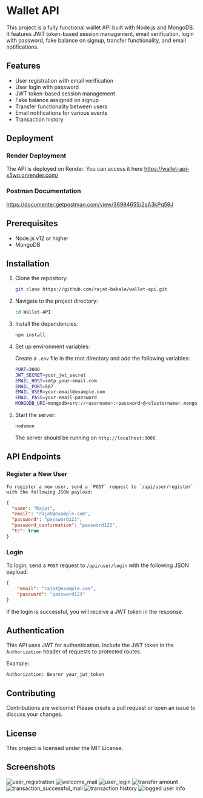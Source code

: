 # Wallet API

This project is a fully functional wallet API built with Node.js and MongoDB. It features JWT token-based session management, email verification, login with password, fake balance on signup, transfer functionality, and email notifications.

## Features

- User registration with email verification
- User login with password
- JWT token-based session management
- Fake balance assigned on signup
- Transfer functionality between users
- Email notifications for various events
- Transaction history

## Deployment

### Render Deployment

The API is deployed on Render. You can access it here https://wallet-api-x5wq.onrender.com/

### Postman Documentation 

https://documenter.getpostman.com/view/36984655/2sA3kPq59J

## Prerequisites
   - Node.js v12 or higher
   - MongoDB

## Installation

1. Clone the repository:

    ```bash
    git clone https://github.com/rajat-bakale/wallet-api.git
    ```

2. Navigate to the project directory:

    ```bash
    cd Wallet-API
    ```

3. Install the dependencies:

    ```bash
    npm install
    ```

4. Set up environment variables:

    Create a `.env` file in the root directory and add the following variables:

    ```bash
    PORT=3000
    JWT_SECRET=your_jwt_secret
    EMAIL_HOST=smtp.your-email.com
    EMAIL_PORT=587
    EMAIL_USER=your-email@example.com
    EMAIL_PASS=your-email-password
    MONGODB_URI=mongodb+srv://<username>:<password>@<clustername>.mongodb.net/<dbname>?retryWrites=true&w=majority
    ```

5. Start the server:

    ```bash
    nodemon
    ```

    The server should be running on `http://localhost:3000`.

## API Endpoints 

### Register a New User
    To register a new user, send a `POST` request to `/api/user/register` with the following JSON payload:

```json
{
  "name": "Rajat",
  "email": "rajat@example.com",
  "password": "password123",
  "password_confirmation": "password123",
  "tc": true
}
```

### Login

To login, send a `POST` request to `/api/user/login` with the following JSON payload:

```json
{
    "email": "rajat@example.com",
    "password": "password123"
}
```

If the login is successful, you will receive a JWT token in the response.

## Authentication

This API uses JWT for authentication. Include the JWT token in the `Authorization` header of requests to protected routes.

Example:

```http
Authorization: Bearer your_jwt_token
```

## Contributing

Contributions are welcome! Please create a pull request or open an issue to discuss your changes.

## License

This project is licensed under the MIT License.

## Screenshots

![user_registration](https://github.com/user-attachments/assets/e355a2e7-ed7f-4d81-9621-83a7620cdc66)
![welcome_mail](https://github.com/user-attachments/assets/1c6cdda1-b37b-4174-9314-cd97d8f1d8e2)
![user_login](https://github.com/user-attachments/assets/b9d54267-afc2-490c-8fed-886186ffa574)
![transfer amount](https://github.com/user-attachments/assets/4c1e5ffd-1e56-4749-bbf5-b9f7335bd81a)
![transaction_successful_mail](https://github.com/user-attachments/assets/81fabb8a-f233-420e-8cce-b80ad9379933)
![transaction history](https://github.com/user-attachments/assets/dd46fe79-1336-4c35-bd14-3311ca8bca9a)
![logged user info](https://github.com/user-attachments/assets/ec351701-a228-4c1d-903c-bdba0d884cb2)


